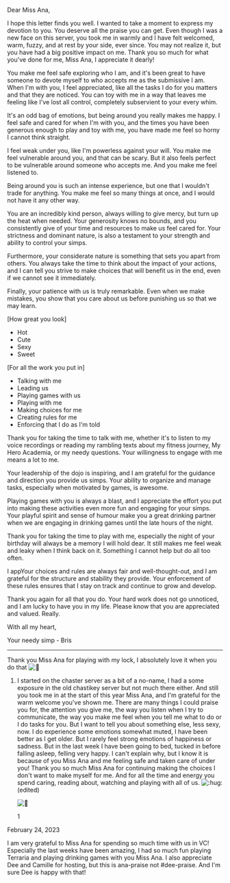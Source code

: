 Dear Miss Ana,

I hope this letter finds you well. I wanted to take a moment to express my devotion to you. You deserve all the praise you can get. Even though I was a new face on this server, you took me in warmly and I have felt welcomed, warm, fuzzy, and at rest by your side, ever since. You may not realize it, but you have had a big positive impact on me. Thank you so much for what you've done for me, Miss Ana, I appreciate it dearly!

You make me feel safe exploring who I am, and it's been great to have someone to devote myself to who accepts me as the submissive I am. When I'm with you, I feel appreciated, like all the tasks I do for you matters and that they are noticed. You can toy with me in a way that leaves me feeling like I've lost all control, completely subservient to your every whim.

It's an odd bag of emotions, but being around you really makes me happy. I feel safe and cared for when I'm with you, and the times you have been generous enough to play and toy with me, you have made me feel so horny I cannot think straight.

I feel weak under you, like I'm powerless against your will. You make me feel vulnerable around you, and that can be scary. But it also feels perfect to be vulnerable around someone who accepts me. And you make me feel listened to. 

Being around you is such an intense experience, but one that I wouldn't trade for anything. You make me feel so many things at once, and I would not have it any other way.

You are an incredibly kind person, always willing to give mercy, but turn up the heat when needed. Your generosity knows no bounds, and you consistently give of your time and resources to make us feel cared for. Your strictness and dominant nature, is also a testament to your strength and ability to control your simps.

Furthermore, your considerate nature is something that sets you apart from others. You always take the time to think about the impact of your actions, and I can tell you strive to make choices that will benefit us in the end, even if we cannot see it immediately.

Finally, your patience with us is truly remarkable. Even when we make mistakes, you show that you care about us before punishing us so that we may learn.

[How great you look]
* Hot
* Cute 
* Sexy
* Sweet

[For all the work you put in]
* Talking with me
* Leading us
* Playing games with us
* Playing with me
* Making choices for me
* Creating rules for me
* Enforcing that I do as I'm told

Thank you for taking the time to talk with me, whether it's to listen to my voice recordings or reading my rambling texts about my fitness journey, My Hero Academia, or my needy questions. Your willingness to engage with me means a lot to me.

Your leadership of the dojo is inspiring, and I am grateful for the guidance and direction you provide us simps. Your ability to organize and manage tasks, especially when motivated by games, is awesome. 

Playing games with you is always a blast, and I appreciate the effort you put into making these activities even more fun and engaging for your simps. Your playful spirit and sense of humour make you a great drinking partner when we are engaging in drinking games until the late hours of the night.

Thank you for taking the time to play with me, especially the night of your birthday will always be a memory I will hold dear. It still makes me feel weak and leaky when I think back on it. Something I cannot help but do all too often.

I appYour choices and rules are always fair and well-thought-out, and I am grateful for the structure and stability they provide. Your enforcement of these rules ensures that I stay on track and continue to grow and develop.

Thank you again for all that you do. Your hard work does not go unnoticed, and I am lucky to have you in my life. Please know that you are appreciated and valued. Really.

With all my heart,

Your needy simp - Bris

------------


Thank you Miss Ana for playing with my lock, I absolutely love it when you do that ![💜](https://discord.com/assets/ec10708f00b5b6767490ffe50dfe2663.svg)

1.  I started on the chaster server as a bit of a no-name, I had a some exposure in the old chastikey server but not much there either. And still you took me in at the start of this year Miss Ana, and I'm grateful for the warm welcome you've shown me. There are many things I could praise you for, the attention you give me, the way you listen when I try to communicate, the way you make me feel when you tell me what to do or I do tasks for you. But I want to tell you about something else, less sexy, now. I do experience some emotions somewhat muted, I have been better as I get older. But I rarely feel strong emotions of happiness or sadness. But in the last week I have been going to bed, tucked in before falling asleep, felling very happy. I can't explain why, but I know it is because of you Miss Ana and me feeling safe and taken care of under you! Thank you so much Miss Ana for continuing making the choices I don't want to make myself for me. And for all the time and energy you spend caring, reading about, watching and playing with all of us. ![:hug:](https://cdn.discordapp.com/emojis/870837415818985473.webp?size=100&quality=lossless) (edited)
    
    ![💜](https://discord.com/assets/ec10708f00b5b6767490ffe50dfe2663.svg)
    
    1
    

February 24, 2023

I am very grateful to Miss Ana for spending so much time with us in VC! Especially the last weeks have been amazing, I had so much fun playing Terraria and playing drinking games with you Miss Ana. I also appreciate Dee and Camille for hosting, but this is ana-praise not #dee-praise. And I'm sure Dee is happy with that!

